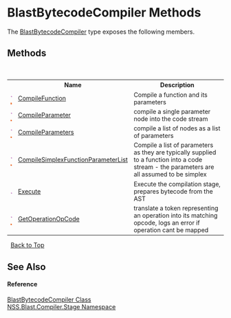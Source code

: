 # BlastBytecodeCompiler Methods
 

The <a href="ba8ee778-19e4-b123-879f-391768337e02">BlastBytecodeCompiler</a> type exposes the following members.


## Methods
&nbsp;<table><tr><th></th><th>Name</th><th>Description</th></tr><tr><td>![Public method](media/pubmethod.gif "Public method")![Static member](media/static.gif "Static member")</td><td><a href="69388934-2d08-6fd7-3a06-46187479225a">CompileFunction</a></td><td>
Compile a function and its parameters</td></tr><tr><td>![Public method](media/pubmethod.gif "Public method")![Static member](media/static.gif "Static member")</td><td><a href="7bda47c1-699e-63f1-8958-f1608622b907">CompileParameter</a></td><td>
compile a single parameter node into the code stream</td></tr><tr><td>![Public method](media/pubmethod.gif "Public method")![Static member](media/static.gif "Static member")</td><td><a href="b86e4561-d3fd-6b2b-61db-63a95183a2bc">CompileParameters</a></td><td>
compile a list of nodes as a list of parameters</td></tr><tr><td>![Public method](media/pubmethod.gif "Public method")![Static member](media/static.gif "Static member")</td><td><a href="36ba08c5-b317-9879-25cc-bc13ab1fe538">CompileSimplexFunctionParameterList</a></td><td>
Compile a list of parameters as they are typically supplied to a function into a code stream - the parameters are all assumed to be simplex</td></tr><tr><td>![Public method](media/pubmethod.gif "Public method")</td><td><a href="dece8fb8-b91b-bae7-d720-e247f549b7c9">Execute</a></td><td>
Execute the compilation stage, prepares bytecode from the AST</td></tr><tr><td>![Public method](media/pubmethod.gif "Public method")![Static member](media/static.gif "Static member")</td><td><a href="ec2e59dc-c91a-1284-fd20-518a75db72b5">GetOperationOpCode</a></td><td>
translate a token representing an operation into its matching opcode, logs an error if operation cant be mapped</td></tr></table>&nbsp;
<a href="#blastbytecodecompiler-methods">Back to Top</a>

## See Also


#### Reference
<a href="ba8ee778-19e4-b123-879f-391768337e02">BlastBytecodeCompiler Class</a><br /><a href="f44e629d-16ad-ce78-c6d1-bb239589698b">NSS.Blast.Compiler.Stage Namespace</a><br />